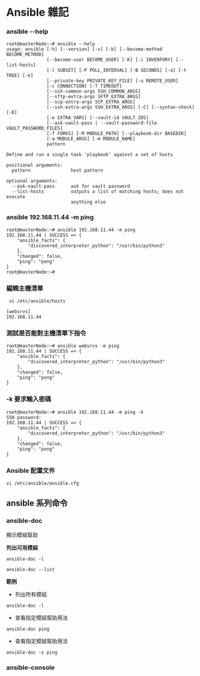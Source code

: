 # Ansible 雜記

### ansible --help

```
root@masterNode:~# ansible --help
usage: ansible [-h] [--version] [-v] [-b] [--become-method BECOME_METHOD]
               [--become-user BECOME_USER] [-K] [-i INVENTORY] [--list-hosts]
               [-l SUBSET] [-P POLL_INTERVAL] [-B SECONDS] [-o] [-t TREE] [-k]
               [--private-key PRIVATE_KEY_FILE] [-u REMOTE_USER]
               [-c CONNECTION] [-T TIMEOUT]
               [--ssh-common-args SSH_COMMON_ARGS]
               [--sftp-extra-args SFTP_EXTRA_ARGS]
               [--scp-extra-args SCP_EXTRA_ARGS]
               [--ssh-extra-args SSH_EXTRA_ARGS] [-C] [--syntax-check] [-D]
               [-e EXTRA_VARS] [--vault-id VAULT_IDS]
               [--ask-vault-pass | --vault-password-file VAULT_PASSWORD_FILES]
               [-f FORKS] [-M MODULE_PATH] [--playbook-dir BASEDIR]
               [-a MODULE_ARGS] [-m MODULE_NAME]
               pattern

Define and run a single task 'playbook' against a set of hosts

positional arguments:
  pattern               host pattern

optional arguments:
  --ask-vault-pass      ask for vault password
  --list-hosts          outputs a list of matching hosts; does not execute
                        anything else
````

### ansible 192.168.11.44 -m ping

```
root@masterNode:~# ansible 192.168.11.44 -m ping
192.168.11.44 | SUCCESS => {
    "ansible_facts": {
        "discovered_interpreter_python": "/usr/bin/python3"
    }, 
    "changed": false, 
    "ping": "pong"
}
root@masterNode:~# 
```

### 編輯主機清單

```
 vi /etc/ansible/hosts
```

```
[websrvs]
192.168.11.44
```

### 測試是否能對主機清單下指令

```
root@masterNode:~# ansible websrvs -m ping
192.168.11.44 | SUCCESS => {
    "ansible_facts": {
        "discovered_interpreter_python": "/usr/bin/python3"
    }, 
    "changed": false, 
    "ping": "pong"
}
```

### -k 要求輸入密碼

```
root@masterNode:~# ansible 192.168.11.44 -m ping -k
SSH password: 
192.168.11.44 | SUCCESS => {
    "ansible_facts": {
        "discovered_interpreter_python": "/usr/bin/python3"
    }, 
    "changed": false, 
    "ping": "pong"
}
```

### Ansible 配置文件

```
vi /etc/ansible/ansible.cfg
```

## ansible 系列命令


### ansible-doc
顯示模組幫助

**列出可用模組**

```
ansible-doc -l
```
```
ansible-doc --list
```

**範例**

- 列出所有模組

```
ansible-doc -l
```

- 查看指定模組幫助用法

```
ansible-doc ping
```

- 查看指定模組幫助用法

```
ansible-doc -s ping
```

### ansible-console